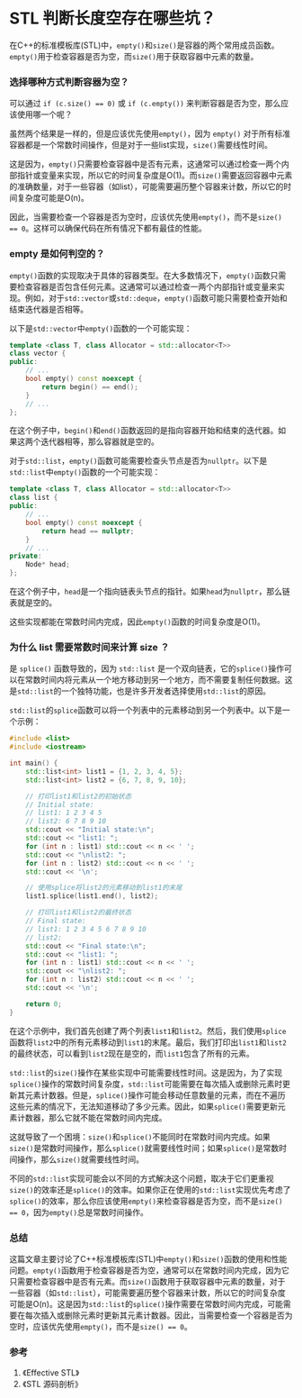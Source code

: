 # STL 判断长度空存在哪些坑？

在C++的标准模板库(STL)中，`empty()`和`size()`是容器的两个常用成员函数。`empty()`用于检查容器是否为空，而`size()`用于获取容器中元素的数量。

### 选择哪种方式判断容器为空？

可以通过 `if (c.size() == 0)` 或 `if (c.empty())` 来判断容器是否为空，那么应该使用哪一个呢？

虽然两个结果是一样的，但是应该优先使用`empty()`，因为 `empty()` 对于所有标准容器都是一个常数时间操作，但是对于一些list实现，`size()`需要线性时间。

这是因为，`empty()`只需要检查容器中是否有元素，这通常可以通过检查一两个内部指针或变量来实现，所以它的时间复杂度是O(1)。而`size()`需要返回容器中元素的准确数量，对于一些容器（如list），可能需要遍历整个容器来计数，所以它的时间复杂度可能是O(n)。

因此，当需要检查一个容器是否为空时，应该优先使用`empty()`，而不是`size() == 0`。这样可以确保代码在所有情况下都有最佳的性能。

### empty 是如何判空的？

`empty()`函数的实现取决于具体的容器类型。在大多数情况下，`empty()`函数只需要检查容器是否包含任何元素。这通常可以通过检查一两个内部指针或变量来实现。例如，对于`std::vector`或`std::deque`，`empty()`函数可能只需要检查开始和结束迭代器是否相等。

以下是`std::vector`中`empty()`函数的一个可能实现：

```cpp
template <class T, class Allocator = std::allocator<T>>
class vector {
public:
    // ...
    bool empty() const noexcept {
        return begin() == end();
    }
    // ...
};
```

在这个例子中，`begin()`和`end()`函数返回的是指向容器开始和结束的迭代器。如果这两个迭代器相等，那么容器就是空的。

对于`std::list`，`empty()`函数可能需要检查头节点是否为`nullptr`。以下是`std::list`中`empty()`函数的一个可能实现：

```cpp
template <class T, class Allocator = std::allocator<T>>
class list {
public:
    // ...
    bool empty() const noexcept {
        return head == nullptr;
    }
    // ...
private:
    Node* head;
};
```

在这个例子中，`head`是一个指向链表头节点的指针。如果`head`为`nullptr`，那么链表就是空的。

这些实现都能在常数时间内完成，因此`empty()`函数的时间复杂度是O(1)。

### 为什么 list 需要常数时间来计算 size ？

是 `splice()` 函数导致的，因为 `std::list` 是一个双向链表，它的`splice()`操作可以在常数时间内将元素从一个地方移动到另一个地方，而不需要复制任何数据。这是`std::list`的一个独特功能，也是许多开发者选择使用`std::list`的原因。

`std::list`的`splice`函数可以将一个列表中的元素移动到另一个列表中。以下是一个示例：

```cpp
#include <list>
#include <iostream>

int main() {
    std::list<int> list1 = {1, 2, 3, 4, 5};
    std::list<int> list2 = {6, 7, 8, 9, 10};

    // 打印list1和list2的初始状态
    // Initial state:
    // list1: 1 2 3 4 5 
    // list2: 6 7 8 9 10 
    std::cout << "Initial state:\n";
    std::cout << "list1: ";
    for (int n : list1) std::cout << n << ' ';
    std::cout << "\nlist2: ";
    for (int n : list2) std::cout << n << ' ';
    std::cout << '\n';

    // 使用splice将list2的元素移动到list1的末尾
    list1.splice(list1.end(), list2);

    // 打印list1和list2的最终状态
    // Final state:
    // list1: 1 2 3 4 5 6 7 8 9 10 
    // list2: 
    std::cout << "Final state:\n";
    std::cout << "list1: ";
    for (int n : list1) std::cout << n << ' ';
    std::cout << "\nlist2: ";
    for (int n : list2) std::cout << n << ' ';
    std::cout << '\n';

    return 0;
}
```

在这个示例中，我们首先创建了两个列表`list1`和`list2`。然后，我们使用`splice`函数将`list2`中的所有元素移动到`list1`的末尾。最后，我们打印出`list1`和`list2`的最终状态，可以看到`list2`现在是空的，而`list1`包含了所有的元素。

`std::list`的`size()`操作在某些实现中可能需要线性时间。这是因为，为了实现`splice()`操作的常数时间复杂度，`std::list`可能需要在每次插入或删除元素时更新其元素计数器。但是，`splice()`操作可能会移动任意数量的元素，而在不遍历这些元素的情况下，无法知道移动了多少元素。因此，如果`splice()`需要更新元素计数器，那么它就不能在常数时间内完成。

这就导致了一个困境：`size()`和`splice()`不能同时在常数时间内完成。如果`size()`是常数时间操作，那么`splice()`就需要线性时间；如果`splice()`是常数时间操作，那么`size()`就需要线性时间。

不同的`std::list`实现可能会以不同的方式解决这个问题，取决于它们更重视`size()`的效率还是`splice()`的效率。如果你正在使用的`std::list`实现优先考虑了`splice()`的效率，那么你应该使用`empty()`来检查容器是否为空，而不是`size() == 0`，因为`empty()`总是常数时间操作。

### 总结

这篇文章主要讨论了C++标准模板库(STL)中`empty()`和`size()`函数的使用和性能问题。`empty()`函数用于检查容器是否为空，通常可以在常数时间内完成，因为它只需要检查容器中是否有元素。而`size()`函数用于获取容器中元素的数量，对于一些容器（如`std::list`），可能需要遍历整个容器来计数，所以它的时间复杂度可能是O(n)。这是因为`std::list`的`splice()`操作需要在常数时间内完成，可能需要在每次插入或删除元素时更新其元素计数器。因此，当需要检查一个容器是否为空时，应该优先使用`empty()`，而不是`size() == 0`。

### 参考

1. 《Effective STL》
2. 《STL 源码剖析》